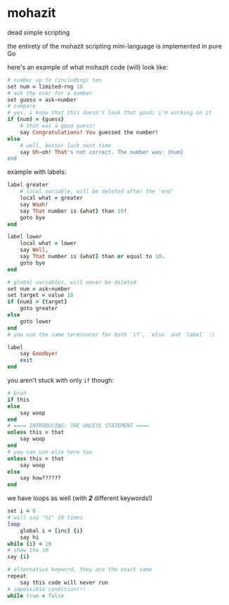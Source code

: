 # mohazit

dead simple scripting

the entirety of the mohazit scripting mini-language is implemented in pure Go

here's an example of what mohazit code (will) look like:

```rb
# number up to (including) ten
set num = limited-rng 10
# ask the user for a number
set guess = ask-number
# compare
# yes, i know that this doesn't look that good; i'm working on it
if {num} = {guess}
    # that was a good guess!
    say Congratulations! You guessed the number!
else
    # well, better luck next time
    say Uh-oh! That's not correct. The number was: {num}
end
```

example with labels:

```rb
label greater
    # local variable, will be deleted after the 'end'
    local what = greater
    say Woah!
    say That number is {what} than 10!
    goto bye
end

label lower
    local what = lower
    say Well,
    say That number is {what} than or equal to 10.
    goto bye
end

# global variables, will never be deleted
set num = ask-number
set target = value 10
if {num} > {target}
    goto greater
else
    goto lower
end
# you use the same terminator for both `if`, `else` and `label` :)

label
    say Goodbye!
    exit
end
```

you aren't stuck with only `if` though:

```rb
# bruh
if this
else
    say woop
end
# ==== INTRODUCING: THE UNLESS STATEMENT ====
unless this = that
    say woop
end
# you can use else here too
unless this = that
    say woop
else
    say how??????
end
```

we have loops as well (with ***2*** different keywords!)

```rb
set i = 0
# will say "hi" 10 times
loop
    global i = [inc] {i}
    say hi
while {i} < 10
# show the 10
say {i}

# alternative keyword, they are the exact same
repeat
    say this code will never run
# impossible condition!!!
while true = false
```
